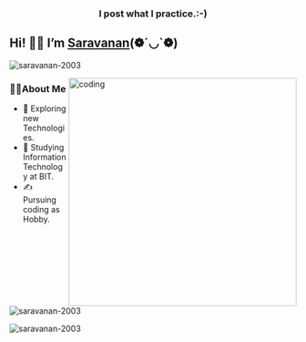 <!DOCTYPE html>
<html>
<body>
<h3 align="center">I post what I practice.:-)</h3>
<h2>Hi! 👋🏿 I’m  <a href="https://saravanan-2003.github.io/Portfolio/" rel="nofollow">Saravanan</a>(❁´◡`❁)</h2>
    <p align="left"> <img src="https://komarev.com/ghpvc/?username=saravanan-2003&label=Profile%20views&color=0e75b6&style=flat" alt="saravanan-2003" /> </p>
    <img align="right"  alt="coding" width="400" src="https://cdn.dribbble.com/users/1787323/screenshots/7139783/media/2de4b74e7998213b41266e7e6a7edf1a.png?compress=1&resize=400x300&vertical=center">
<h3>👩‍💻About Me</h3>
<ul>
    <li>
        🤔 Exploring new Technologies.
    </li>
    <li>
        🏫 Studying Information Technology at BIT.
    </li>
    <li>
        ✍️ Pursuing coding as Hobby.
    </li>
</ul>
</p>

<p><img float="right" src="https://github-readme-stats.vercel.app/api?username=saravanan-2003&show_icons=true&locale=en" alt="saravanan-2003" /></p> 

<p><img float="center" src="https://github-readme-streak-stats.herokuapp.com/?user=saravanan-2003&" alt="saravanan-2003" /></p>
</body>
</html>

